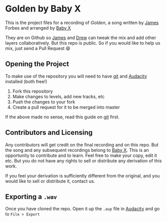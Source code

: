 # Golden by Baby X

This is the project files for a recording of _Golden_, a song written by [James][] Forbes and arranged by [Baby X][]

They are on Github so [James][] and [Drew][] can tweak the mix and add other layers collaboratively.  But this repo is public.
So if you would like to help us mix, just send a Pull Request :smile: 



Opening the Project
-------------------

To make use of the repository you will need to have [git][] and [Audacity][] installed (both free!)

1. Fork this repository
2. Make changes to levels, add new tracks, etc
3. Push the changes to your fork
4. Create a pull request for it to be merged into master

If the above made no sense, read this guide on [git][] first.

Contributors and Licensing
--------------------------

Any contributors will get credit on the final recording and on this repo.  But the song and any subsequent recordings 
belong to [Baby X][].  This is an opportunity to contribute and to learn.  Feel free to make your copy, edit it etc. 
But you do not have any rights to sell or distribute any derivation of this work.

If you feel your derivation is sufficiently different from the original, and you would like to sell or distribute it, 
contact us.

Exporting a `.wav`
-----------------

Once you have cloned the repo.  Open it up the `.aup` file in [Audacity][] and go to `File > Export`

[James]: https://twitter.com/james_a_forbes  "James Forbes"
[Drew]: https://twitter.com/JimBombony  "Drew Courtney"
[Baby X]: http://baby-x.com
[git]: http://rogerdudler.github.io/git-guide/ "Like Dropbox but a billion times better!"
[Audacity]: http://audacity.sourceforge.net/download/ "Recordng Software"
